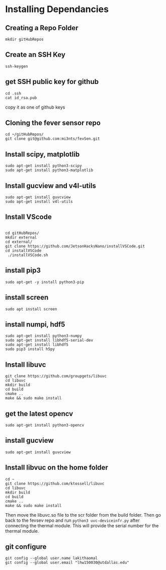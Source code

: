    
# Installing Dependancies 

## Creating a Repo Folder 
```
mkdir gitHubRepos
```

## Create an SSH Key 
```ssh-keygen```

## get SSH public key for github 
```
cd .ssh
cat id_rsa.pub 
```
copy it as one of github keys 



## Cloning the fever sensor repo 
```
cd ~/gitHubRepos/
git clone git@github.com:mi3nts/fevSen.git
```
## Install scipy, matplotlib 
```
sudo apt-get install python3-scipy
sudo apt-get install python3-matplotlib
```
## Install gucview and v4l-utils
```
sudo apt-get install guvcview
sudo apt-get install v4l-utils
```   
## Install VScode 
```

cd gitHubRepos/
mkdir external
cd external/
git clone https://github.com/JetsonHacksNano/installVSCode.git
cd installVSCode
 ./installVSCode.sh
```
## install pip3 
```
sudo apt-get -y install python3-pip
```

## install screen 
```
sudo apt install screen
```

## install numpi, hdf5  
```
sudo apt-get install python3-numpy 
sudo apt-get install libhdf5-serial-dev
sudo apt-get install libhdf5
sudo pip3 install h5py
```

## Install libuvc 
```
git clone https://github.com/groupgets/libuvc
cd libuvc
mkdir build
cd build
cmake ..
make && sudo make install
```
## get the latest opencv 
```
sudo apt-get install python3-opencv
 ```
## install gucview 
```
sudo apt-get install guvcview
```  
  
## Install libvuc on the home folder 
```
cd ~
git clone https://github.com/ktossell/libuvc
cd libuvc
mkdir build
cd build
cmake ..
make && sudo make install
```
Then move the libuvc.so file to the scr folder from the build folder. Then go back to the fevsev repo and run `python3 uvc-deviceinfr.py` after connecting the thermal module. This will provide the serial number for the thermal module. 



## git configure 
```
git config --global user.name lakithaomal
git config --global user.email "lhw150030@utdallas.edu"
```




